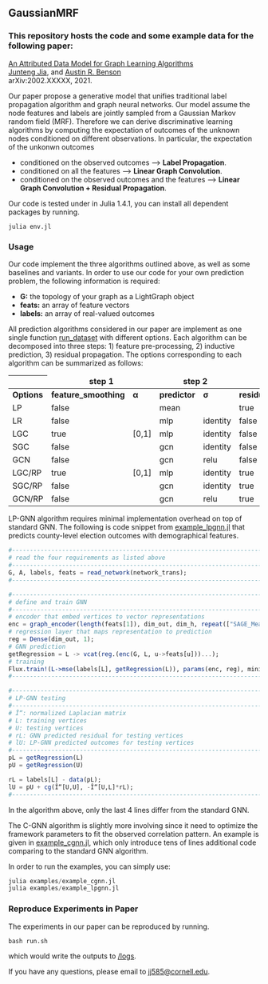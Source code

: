 ## GaussianMRF

### This repository hosts the code and some example data for the following paper:  
[An Attributed Data Model for Graph Learning Algorithms](https://arxiv.org/abs/2002.XXXXX)  
[Junteng Jia](https://000justin000.github.io/), and [Austin R. Benson](https://www.cs.cornell.edu/~arb/)  
arXiv:2002.XXXXX, 2021.

Our paper propose a generative model that unifies traditional label propagation algorithm and graph neural networks. Our model assume the node features and labels are jointly sampled from a Gaussian Markov random field (MRF). Therefore we can derive discriminative learning algorithms by computing the expectation of outcomes of the unknown nodes conditioned on different observations. In particular, the expectation of the unkonwn outcomes
- conditioned on the observed outcomes ⟶ **Label Propagation**.
- conditioned on all the features ⟶ **Linear Graph Convolution**.
- conditioned on the observed outcomes and the features ⟶ **Linear Graph Convolution + Residual Propagation**.

Our code is tested under in Julia 1.4.1, you can install all dependent packages by running.
```
julia env.jl
```

### Usage
Our code implement the three algorithms outlined above, as well as some baselines and variants. In order to use our code for your own prediction problem, the following information is required:
- **G:** the topology of your graph as a LightGraph object 
- **feats:** an array of feature vectors
- **labels:** an array of real-valued outcomes

All prediction algorithms considered in our paper are implement as one single function [run_dataset](predict.jl#L18) with different options. Each algorithm can be decomposed into three steps: 1) feature pre-processing, 2) inductive prediction, 3) residual propagation. The options corresponding to each algorithm can be summarized as follows:

| <td colspan=2 align=center>**step 1** <td colspan=2 align=center>**step 2** <td colspan=2 align=center>**step 3**
|-
|**Options** <td>**feature_smoothing** <td>**α** <td>**predictor** <td>**σ**    <td>**residual_propagation** <td>**α**
|LP          <td>false                 <td>      <td>mean          <td>         <td>true                     <td>[0,1]
|LR          <td>false                 <td>      <td>mlp           <td>identity <td>false                    <td>
|LGC         <td>true                  <td>[0,1] <td>mlp           <td>identity <td>false                    <td>
|SGC         <td>false                 <td>      <td>gcn           <td>identity <td>false                    <td>
|GCN         <td>false                 <td>      <td>gcn           <td>relu     <td>false                    <td>
|LGC/RP      <td>true                  <td>[0,1] <td>mlp           <td>identity <td>true                     <td>[0,1]
|SGC/RP      <td>false                 <td>      <td>gcn           <td>identity <td>true                     <td>[0,1]
|GCN/RP      <td>false                 <td>      <td>gcn           <td>relu     <td>true                     <td>[0,1]


LP-GNN algorithm requires minimal implementation overhead on top of standard GNN. The following is code snippet from [example_lpgnn.jl](examples/example_lpgnn.jl#L18) that predicts county-level election outcomes with demographical features.
```julia
#---------------------------------------------------------------------------------------------
# read the four requirements as listed above
#---------------------------------------------------------------------------------------------
G, A, labels, feats = read_network(network_trans);
#---------------------------------------------------------------------------------------------

#---------------------------------------------------------------------------------------------
# define and train GNN
#---------------------------------------------------------------------------------------------
# encoder that embed vertices to vector representations
enc = graph_encoder(length(feats[1]), dim_out, dim_h, repeat(["SAGE_Mean"], 2); Ïƒ=relu);
# regression layer that maps representation to prediction
reg = Dense(dim_out, 1); 
# GNN prediction 
getRegression = L -> vcat(reg.(enc(G, L, u->feats[u]))...);
# training
Flux.train!(L->mse(labels[L], getRegression(L)), params(enc, reg), mini_batches, ADAM(0.001));
#---------------------------------------------------------------------------------------------

#---------------------------------------------------------------------------------------------
# LP-GNN testing
#---------------------------------------------------------------------------------------------
# Î“: normalized Laplacian matrix
# L: training vertices
# U: testing vertices
# rL: GNN predicted residual for testing vertices
# lU: LP-GNN predicted outcomes for testing vertices
#---------------------------------------------------------------------------------------------
pL = getRegression(L)
pU = getRegression(U)

rL = labels[L] - data(pL);
lU = pU + cg(Î“[U,U], -Î“[U,L]*rL);
#---------------------------------------------------------------------------------------------
```
In the algorithm above, only the last 4 lines differ from the standard GNN.

The C-GNN algorithm is slightly more involving since it need to optimize the framework parameters to fit the observed correlation pattern. An example is given in [example_cgnn.jl](examples/example_cgnn.jl), which only introduce tens of lines additional code comparing to the standard GNN algorithm.

In order to run the examples, you can simply use:
```julia
julia examples/example_cgnn.jl
julia examples/example_lpgnn.jl
```


### Reproduce Experiments in Paper
The experiments in our paper can be reproduced by running.
```
bash run.sh
```
which would write the outputs to [/logs](/logs).

If you have any questions, please email to [jj585@cornell.edu](mailto:jj585@cornell.edu).
